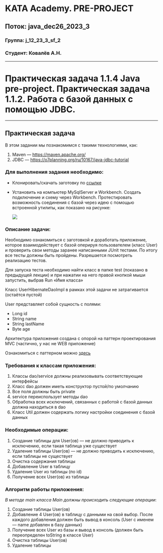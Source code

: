 # KATA Academy. PRE-PROJECT

## Поток: java_dec26_2023_3
### Группа: j_12_23_3_sf_2
### Студент: Ковалёв А.Н.
___

# Практическая задача 1.1.4 Java pre-project. Практическая задача 1.1.2. Работа с базой данных c помощью JDBC.

---
## Практическая задача

В этом задании мы познакомимся с такими технологиями, как:

1. Maven  — https://maven.apache.org/
2. JDBC — https://o7planning.org/ru/10167/java-jdbc-tutorial

### Для выполнения задания необходимо:

* Клонировать/скачать заготовку по [ссылке](https://github.com/KataAcademy/PP_1_1_3-4_JDBC_Hibernate.git)
* Установить на компьютер MySqlServer и Workbench. Создать подключение и схему через Workbench. Протестировать возможность соединения с базой через идею с помощью встроенной утилиты, как показано на рисунке:

    ![](https://i.ibb.co/RTfbcnP/mysql.jpg)

### Описание задачи:

Необходимо ознакомиться с заготовкой и доработать приложение, которое взаимодействует с базой оперируя пользователем (класс User) и проверить свои методы заранее написанными JUnit тестами. По итогу все тесты должны быть пройдены. Разрешается посмотреть реализацию тестов.

Для запуска теста необходимо найти класс в папке test (показано в предыдущей лекции) и при нажатии на него правой кнопкой мыши запустить, выбрав Run «Имя класса»

Класс UserHibernateDaoImpl в рамках этой задачи не затрагивается (остаётся пустой)

User представляет собой сущность с полями:

* Long id
* String name
* String lastName
* Byte age

Архитектура приложения создана с опорой на паттерн проектирования MVC (частично, у нас не WEB приложение)

Ознакомиться с паттерном можно [здесь](https://pro-java.ru/patterny-proektirovaniya-java/chto-takoe-pattern-proektirovaniya-mvc-v-java/)

### Требования к классам приложения:

1. Классы dao/service должны реализовывать соответствующие интерфейсы
2. Класс dao должен иметь конструктор пустой/по умолчанию
3. Все поля должны быть private
4. service переиспользует методы dao
5. Обработка всех исключений, связанных с работой с базой данных должна находиться в dao
6. Класс Util должен содержать логику настройки соединения с базой данных

### Необходимые операции:

1. Создание таблицы для User(ов) — не должно приводить к исключению, если такая таблица уже существует
2. Удаление таблицы User(ов) — не должно приводить к исключению, если таблицы не существует
3. Очистка содержания таблицы
4. Добавление User в таблицу
5. Удаление User из таблицы (по id)
6. Получение всех User(ов) из таблицы

### Алгоритм работы приложения:

_В методе main класса Main должны происходить следующие операции_:

1. Создание таблицы User(ов)
2. Добавление 4 User(ов) в таблицу с данными на свой выбор. После каждого добавления должен быть вывод в консоль (User с именем — name добавлен в базу данных)
3. Получение всех User из базы и вывод в консоль (должен быть переопределен toString в классе User)
4. Очистка таблицы User(ов)
5. Удаление таблицы